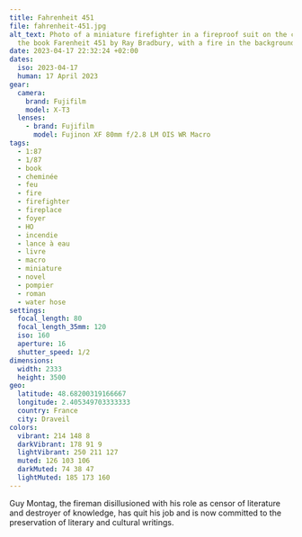 ```yaml
---
title: Fahrenheit 451
file: fahrenheit-451.jpg
alt_text: Photo of a miniature firefighter in a fireproof suit on the cover of
  the book Farenheit 451 by Ray Bradbury, with a fire in the background
date: 2023-04-17 22:32:24 +02:00
dates:
  iso: 2023-04-17
  human: 17 April 2023
gear:
  camera:
    brand: Fujifilm
    model: X-T3
  lenses:
    - brand: Fujifilm
      model: Fujinon XF 80mm f/2.8 LM OIS WR Macro
tags:
  - 1:87
  - 1/87
  - book
  - cheminée
  - feu
  - fire
  - firefighter
  - fireplace
  - foyer
  - HO
  - incendie
  - lance à eau
  - livre
  - macro
  - miniature
  - novel
  - pompier
  - roman
  - water hose
settings:
  focal_length: 80
  focal_length_35mm: 120
  iso: 160
  aperture: 16
  shutter_speed: 1/2
dimensions:
  width: 2333
  height: 3500
geo:
  latitude: 48.68200319166667
  longitude: 2.405349703333333
  country: France
  city: Draveil
colors:
  vibrant: 214 148 8
  darkVibrant: 178 91 9
  lightVibrant: 250 211 127
  muted: 126 103 106
  darkMuted: 74 38 47
  lightMuted: 185 173 160
---
```


Guy Montag, the fireman disillusioned with his role as censor of literature and destroyer of knowledge, has quit his job and is now committed to the preservation of literary and cultural writings.
